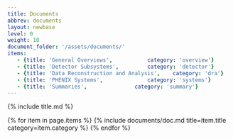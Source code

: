 ```yaml
---
title: Documents
abbrev: documents
layout: newbase
level: 0
weight: 10
document_folder: '/assets/documents/'
items:
   - {title: 'General Overviews',			category: 'overview'}
   - {title: 'Detector Subsystems',			category: 'detector'}
   - {title: 'Data Reconstruction and Analysis',	category: 'dra'}
   - {title: 'PHENIX Systems',				category: 'systems'}
   - {title: 'Summaries',				category: 'summary'}
---
```

{% include title.md %}

{% for item in page.items %}
{% include documents/doc.md title=item.title category=item.category %}
{% endfor %}
